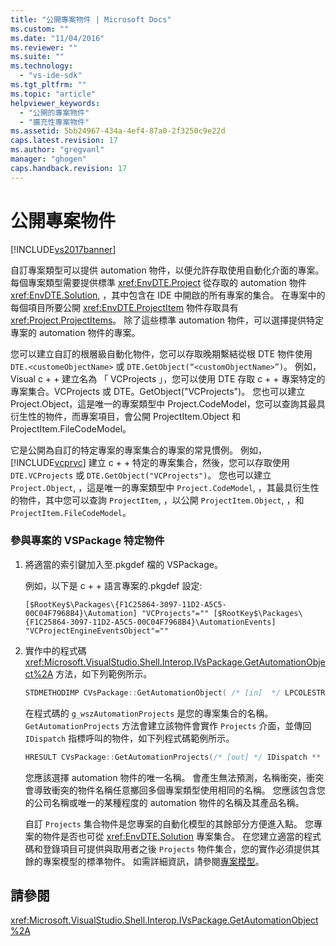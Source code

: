 ```yaml
---
title: "公開專案物件 | Microsoft Docs"
ms.custom: ""
ms.date: "11/04/2016"
ms.reviewer: ""
ms.suite: ""
ms.technology: 
  - "vs-ide-sdk"
ms.tgt_pltfrm: ""
ms.topic: "article"
helpviewer_keywords: 
  - "公開的專案物件"
  - "擴充性專案物件"
ms.assetid: 5bb24967-434a-4ef4-87a0-2f3250c9e22d
caps.latest.revision: 17
ms.author: "gregvanl"
manager: "ghogen"
caps.handback.revision: 17
---
```

# 公開專案物件
[!INCLUDE[vs2017banner](../../code-quality/includes/vs2017banner.md)]

自訂專案類型可以提供 automation 物件，以便允許存取使用自動化介面的專案。 每個專案類型需要提供標準 <xref:EnvDTE.Project> 從存取的 automation 物件 <xref:EnvDTE.Solution>, ，其中包含在 IDE 中開啟的所有專案的集合。 在專案中的每個項目所要公開 <xref:EnvDTE.ProjectItem> 物件存取具有 <xref:Project.ProjectItems>。 除了這些標準 automation 物件，可以選擇提供特定專案的 automation 物件的專案。  
  
 您可以建立自訂的根層級自動化物件，您可以存取晚期繫結從根 DTE 物件使用 `DTE.<customeObjectName>` 或 `DTE.GetObject(“<customObjectName>”)`。 例如，Visual c \+ \+ 建立名為 「 VCProjects 」，您可以使用 DTE 存取 c \+ \+ 專案特定的專案集合。VCProjects 或 DTE。GetObject\("VCProjects"\)。 您也可以建立 Project.Object，這是唯一的專案類型中 Project.CodeModel，您可以查詢其最具衍生性的物件，而專案項目，會公開 ProjectItem.Object 和 ProjectItem.FileCodeModel。  
  
 它是公開為自訂的特定專案的專案集合的專案的常見慣例。 例如， [!INCLUDE[vcprvc](../../debugger/includes/vcprvc_md.md)] 建立 c \+ \+ 特定的專案集合，然後，您可以存取使用 `DTE.VCProjects` 或 `DTE.GetObject("VCProjects")`。 您也可以建立 `Project.Object`, ，這是唯一的專案類型中 `Project.CodeModel`, ，其最具衍生性的物件，其中您可以查詢 `ProjectItem`, ，以公開 `ProjectItem.Object`, ，和 `ProjectItem.FileCodeModel`。  
  
### 參與專案的 VSPackage 特定物件  
  
1.  將適當的索引鍵加入至.pkgdef 檔的 VSPackage。  
  
     例如，以下是 c \+ \+ 語言專案的.pkgdef 設定:  
  
    ```  
    [$RootKey$\Packages\{F1C25864-3097-11D2-A5C5-00C04F7968B4}\Automation] "VCProjects"="" [$RootKey$\Packages\{F1C25864-3097-11D2-A5C5-00C04F7968B4}\AutomationEvents] "VCProjectEngineEventsObject"=""  
    ```  
  
2.  實作中的程式碼 <xref:Microsoft.VisualStudio.Shell.Interop.IVsPackage.GetAutomationObject%2A> 方法，如下列範例所示。  
  
    ```cpp  
    STDMETHODIMP CVsPackage::GetAutomationObject( /* [in]  */ LPCOLESTR       pszPropName, /* [out] */ IDispatch **    ppIDispatch) { ExpectedPtrRet(pszPropName); ExpectedPtrRet(ppIDispatch); *ppIDispatch = NULL; if (m_fZombie) return E_UNEXPECTED; if (_wcsicmp(pszPropName, g_wszAutomationProjects) == 0) { return GetAutomationProjects(ppIDispatch); } else if (_wcsicmp(pszPropName, g_wszAutomationProjectsEvents) == 0) { return CAutomationEvents::GetAutomationEvents(ppIDispatch); } else if (_wcsicmp(pszPropName, g_wszAutomationProjectItemsEvents) == 0) { return CAutomationEvents::GetAutomationEvents(ppIDispatch); } return E_INVALIDARG; }   
    ```  
  
     在程式碼的 `g_wszAutomationProjects` 是您的專案集合的名稱。`GetAutomationProjects` 方法會建立該物件會實作 `Projects` 介面，並傳回 `IDispatch` 指標呼叫的物件，如下列程式碼範例所示。  
  
    ```cpp  
    HRESULT CVsPackage::GetAutomationProjects(/* [out] */ IDispatch ** ppIDispatch) { ExpectedPtrRet(ppIDispatch); *ppIDispatch = NULL; if (!m_srpAutomationProjects) { HRESULT hr = CACProjects::CreateInstance(&m_srpAutomationProjects); IfFailRet(hr); ExpectedExprRet(m_srpAutomationProjects != NULL); } return m_srpAutomationProjects.CopyTo(ppIDispatch); }  
    ```  
  
     您應該選擇 automation 物件的唯一名稱。 會產生無法預測，名稱衝突，衝突會導致衝突的物件名稱任意擲回多個專案類型使用相同的名稱。 您應該包含您的公司名稱或唯一的某種程度的 automation 物件的名稱及其產品名稱。  
  
     自訂 `Projects` 集合物件是您專案的自動化模型的其餘部分方便進入點。 您專案的物件是否也可從 <xref:EnvDTE.Solution> 專案集合。 在您建立適當的程式碼和登錄項目可提供與取用者之後 `Projects` 物件集合，您的實作必須提供其餘的專案模型的標準物件。 如需詳細資訊，請參閱[專案模型](../../extensibility/internals/project-modeling.md)。  
  
## 請參閱  
 <xref:Microsoft.VisualStudio.Shell.Interop.IVsPackage.GetAutomationObject%2A>